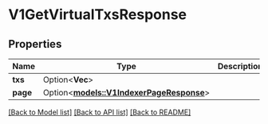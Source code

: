 # V1GetVirtualTxsResponse

## Properties

| Name     | Type                                                                  | Description | Notes      |
| -------- | --------------------------------------------------------------------- | ----------- | ---------- |
| **txs**  | Option<**Vec<String>**>                                               |             | [optional] |
| **page** | Option<[**models::V1IndexerPageResponse**](v1IndexerPageResponse.md)> |             | [optional] |

[[Back to Model list]](../README.md#documentation-for-models) [[Back to API list]](../README.md#documentation-for-api-endpoints) [[Back to README]](../README.md)
